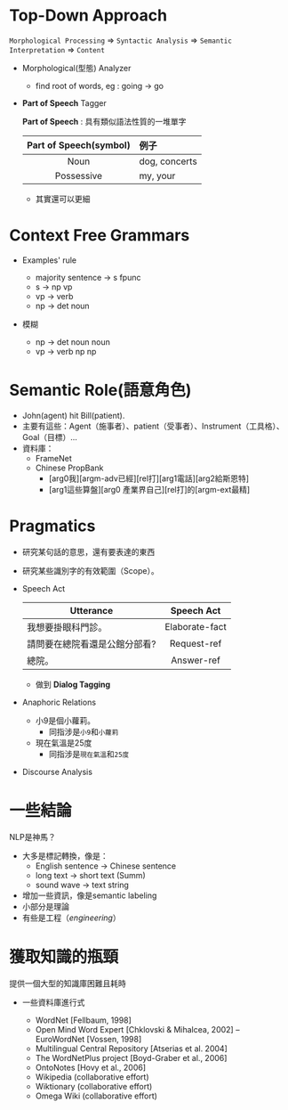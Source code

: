 # Top-Down Approach

`Morphological Processing` => `Syntactic Analysis` => `Semantic Interpretation` => `Content`

* Morphological(型態) Analyzer
    - find root of words, eg : going -> go

* **Part of Speech** Tagger

    **Part of Speech** : 具有類似語法性質的一堆單字
    
    | Part of Speech(symbol) | 例子          |
    | :--------------------: | :------------ |
    | Noun                   | dog, concerts |
    | Possessive             | my, your      |

    * 其實還可以更細

# Context Free Grammars

* Examples' rule 
    - majority sentence -> s fpunc
    - s -> np vp
    - vp -> verb
    - np -> det noun

* 模糊
    - np -> det noun noun
    - vp -> verb np np

# Semantic Role(語意角色)

* John(agent) hit Bill(patient).
* 主要有這些：Agent（施事者）、patient（受事者）、Instrument（工具格）、Goal（目標）...
* 資料庫：
    - FrameNet
    - Chinese PropBank
        * [arg0我][argm-adv已經][rel打][arg1電話][arg2給斯恩特]
        * [arg1這些算盤][arg0 產業界自己][rel打]的[argm-ext最精]

# Pragmatics

* 研究某句話的意思，還有要表達的東西
* 研究某些識別字的有效範圍（Scope）。

* Speech Act
    
    | Utterance                     | Speech Act   |
    | ----------------------------- | :----------: |
    | 我想要掛眼科門診。            |Elaborate-fact|
    | 請問要在總院看還是公館分部看? |Request-ref   |
    | 總院。                        |Answer-ref    |
    
    * 做到 **Dialog Tagging**

* Anaphoric Relations
    
    * 小9是個小蘿莉。
        * 同指涉是`小9`和`小蘿莉`
    * 現在氣溫是25度
        * 同指涉是`現在氣溫`和`25度`

* Discourse Analysis
    
# 一些結論

NLP是神馬？

* 大多是標記轉換，像是：
    - English sentence -> Chinese sentence
    - long text -> short text  (Summ)
    - sound wave -> text string
* 增加一些資訊，像是semantic labeling
* 小部分是理論
* 有些是工程（*engineering*）

# 獲取知識的瓶頸

提供一個大型的知識庫困難且耗時

* 一些資料庫進行式

    - WordNet [Fellbaum, 1998]
    - Open Mind Word Expert [Chklovski & Mihalcea, 2002] – EuroWordNet [Vossen, 1998]
    - Multilingual Central Repository [Atserias et al. 2004]
    - The WordNetPlus project [Boyd-Graber et al., 2006]
    - OntoNotes [Hovy et al., 2006]
    - Wikipedia (collaborative effort)
    - Wiktionary (collaborative effort)
    - Omega Wiki (collaborative effort)

